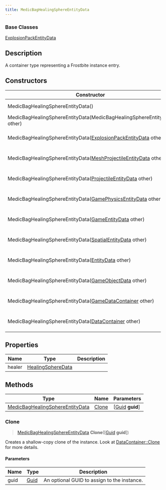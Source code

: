 ```yaml
---
title: MedicBagHealingSphereEntityData
---
```

### Base Classes

[ExplosionPackEntityData](ExplosionPackEntityData)

## Description

A container type representing a Frostbite instance entry.

## Constructors

| Constructor                                                                                 | Description                                                                                                                                            |
| ------------------------------------------------------------------------------------------- | ------------------------------------------------------------------------------------------------------------------------------------------------------ |
| MedicBagHealingSphereEntityData()                                                           | Create a new instance of this container type.                                                                                                          |
| MedicBagHealingSphereEntityData(MedicBagHealingSphereEntityData other)                      | Create a reference copy of an instance of the same type.                                                                                               |
| MedicBagHealingSphereEntityData([ExplosionPackEntityData](ExplosionPackEntityData) other)   | Upcast an instance of type [ExplosionPackEntityData](ExplosionPackEntityData) to [MedicBagHealingSphereEntityData](MedicBagHealingSphereEntityData).   |
| MedicBagHealingSphereEntityData([MeshProjectileEntityData](MeshProjectileEntityData) other) | Upcast an instance of type [MeshProjectileEntityData](MeshProjectileEntityData) to [MedicBagHealingSphereEntityData](MedicBagHealingSphereEntityData). |
| MedicBagHealingSphereEntityData([ProjectileEntityData](ProjectileEntityData) other)         | Upcast an instance of type [ProjectileEntityData](ProjectileEntityData) to [MedicBagHealingSphereEntityData](MedicBagHealingSphereEntityData).         |
| MedicBagHealingSphereEntityData([GamePhysicsEntityData](GamePhysicsEntityData) other)       | Upcast an instance of type [GamePhysicsEntityData](GamePhysicsEntityData) to [MedicBagHealingSphereEntityData](MedicBagHealingSphereEntityData).       |
| MedicBagHealingSphereEntityData([GameEntityData](GameEntityData) other)                     | Upcast an instance of type [GameEntityData](GameEntityData) to [MedicBagHealingSphereEntityData](MedicBagHealingSphereEntityData).                     |
| MedicBagHealingSphereEntityData([SpatialEntityData](SpatialEntityData) other)               | Upcast an instance of type [SpatialEntityData](SpatialEntityData) to [MedicBagHealingSphereEntityData](MedicBagHealingSphereEntityData).               |
| MedicBagHealingSphereEntityData([EntityData](EntityData) other)                             | Upcast an instance of type [EntityData](EntityData) to [MedicBagHealingSphereEntityData](MedicBagHealingSphereEntityData).                             |
| MedicBagHealingSphereEntityData([GameObjectData](GameObjectData) other)                     | Upcast an instance of type [GameObjectData](GameObjectData) to [MedicBagHealingSphereEntityData](MedicBagHealingSphereEntityData).                     |
| MedicBagHealingSphereEntityData([GameDataContainer](GameDataContainer) other)               | Upcast an instance of type [GameDataContainer](GameDataContainer) to [MedicBagHealingSphereEntityData](MedicBagHealingSphereEntityData).               |
| MedicBagHealingSphereEntityData([DataContainer](/vext/ref/shared/class/datacontainer) other)  | Upcast an instance of type [DataContainer](/vext/ref/shared/class/datacontainer) to [MedicBagHealingSphereEntityData](MedicBagHealingSphereEntityData).  |

## Properties

| Name   | Type                                   | Description |
| ------ | -------------------------------------- | ----------- |
| healer | [HealingSphereData](HealingSphereData) |             |

## Methods

| Type                                                               | Name            | Parameters                                     |
| ------------------------------------------------------------------ | --------------- | ---------------------------------------------- |
| [MedicBagHealingSphereEntityData](MedicBagHealingSphereEntityData) | [Clone](#clone) | \[[Guid](/vext/ref/shared/class/guid) **guid**\] |

### Clone

> [MedicBagHealingSphereEntityData](MedicBagHealingSphereEntityData) **Clone**(\[[Guid](/vext/ref/shared/class/guid) **guid**\])

Creates a shallow-copy clone of the instance. Look at [DataContainer::Clone](/vext/ref/shared/class/datacontainer#clone) for more details.

#### Parameters

| Name | Type         | Description                                 |
| ---- | ------------ | ------------------------------------------- |
| guid | [Guid](Guid) | An optional GUID to assign to the instance. |
